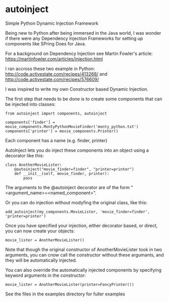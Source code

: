 # autoinject
Simple Python Dynamic Injection Framework

Being new to Python after being immersed in the Java world, I was wonder if there were any Dependency Injection Frameworks for setting up components like SPring Does for Java.

For a background on Dependency Injection see Martin Fowler's article: https://martinfowler.com/articles/injection.html

I ran accross these two example in Python: http://code.activestate.com/recipes/413268/ and http://code.activestate.com/recipes/576609/

I was inspired to write my own Constructor based Dynamic Injection.

The first step that needs to be done is to create some components that can be injected into classes:

    from autoinject import components, autoinject

    components['finder'] = movie_components.MontyPythonMovieFinder('monty_python.txt')
    components['printer'] = movie_components.Printer()

Each component has a name (e.g. finder, printer)

AutoInject lets you do inject these components into an object using a decorator like this:
      
    class AnotherMovieLister:
        @autoinject("movie_finder=finder", "printer=printer")
        def __init__(self, movie_finder, printer):
            pass
     

The arguments to the @autoinject decorator are of the form "<argument_name>=<named_component>".

Or you can do injection without modyfing the original class, like this:

    add_autoinject(my_components.MovieLister, 'movie_finder=finder', 'printer=printer')   

Once you have specified your injection, either decorator based, or direct, you can now create your objects:

    movie_lister = AnotherMovieLister()
    
Note that though the original constructor of AnotherMovieLister took in two arguments, you can cnow call the constructor without these argumants, and they will be automatically injected.

You can also override the automatically injected components by specifying keyword arguments in the constructor:

    movie_lister = AnotherMovieLister(printer=FancyPrinter())

See the files in the examples directory for fuller examples
